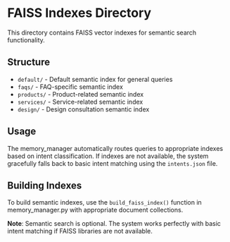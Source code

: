 # FAISS Indexes Directory

This directory contains FAISS vector indexes for semantic search functionality.

## Structure

- `default/` - Default semantic index for general queries
- `faqs/` - FAQ-specific semantic index  
- `products/` - Product-related semantic index
- `services/` - Service-related semantic index
- `design/` - Design consultation semantic index

## Usage

The memory_manager automatically routes queries to appropriate indexes based on intent classification. If indexes are not available, the system gracefully falls back to basic intent matching using the `intents.json` file.

## Building Indexes

To build semantic indexes, use the `build_faiss_index()` function in memory_manager.py with appropriate document collections.

**Note**: Semantic search is optional. The system works perfectly with basic intent matching if FAISS libraries are not available. 